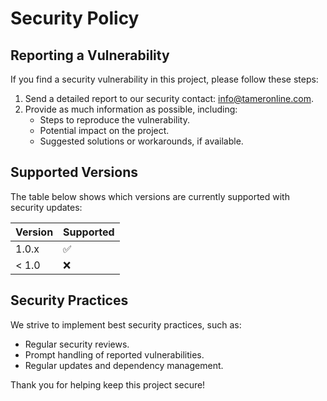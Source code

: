 # Security Policy

## Reporting a Vulnerability

If you find a security vulnerability in this project, please follow these steps:

1. Send a detailed report to our security contact: [info@tameronline.com](mailto:info@tameronline.com).
2. Provide as much information as possible, including:
   - Steps to reproduce the vulnerability.
   - Potential impact on the project.
   - Suggested solutions or workarounds, if available.

## Supported Versions

The table below shows which versions are currently supported with security updates:

| Version | Supported          |
| ------- | ------------------ |
| 1.0.x   | :white_check_mark: |
| < 1.0   | :x:                |

## Security Practices

We strive to implement best security practices, such as:
- Regular security reviews.
- Prompt handling of reported vulnerabilities.
- Regular updates and dependency management.

Thank you for helping keep this project secure!
